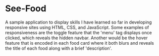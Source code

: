 # See-Food

A sample application to display skills I have learned so far in developing responsive sites using HTML, CSS, and JavaScript. 
Some examples of responsiveness are the toggle feature that the 'menu' tag displays once clicked, which reveals the hidden navbar. 
Another would be the hover feature that is encoded in each food card where it both blurs and reveals the title of each food along with a brief
'description'. 